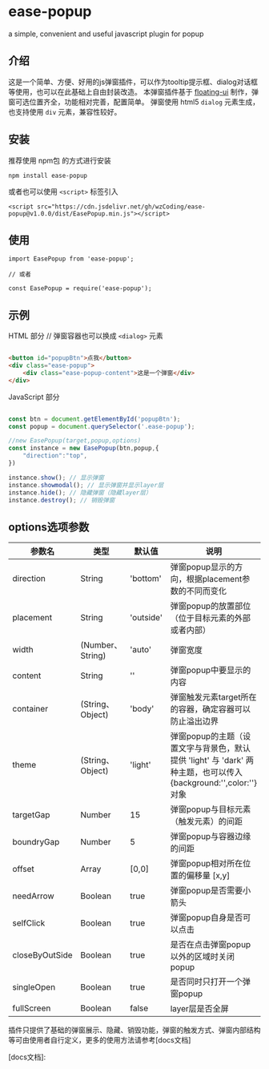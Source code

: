 # ease-popup
a simple, convenient and useful javascript plugin for popup

## 介绍
这是一个简单、方便、好用的js弹窗插件，可以作为tooltip提示框、dialog对话框等使用，也可以在此基础上自由封装改造。
本弹窗插件基于 [floating-ui] 制作，弹窗可选位置齐全，功能相对完善，配置简单。
弹窗使用 html5 `dialog` 元素生成，也支持使用 `div` 元素，兼容性较好。

## 安装
推荐使用 npm包 的方式进行安装
```
npm install ease-popup

```
或者也可以使用 `<script>` 标签引入

```
<script src="https://cdn.jsdelivr.net/gh/wzCoding/ease-popup@v1.0.0/dist/EasePopup.min.js"></script>

```

## 使用
```
import EasePopup from 'ease-popup';

// 或者

const EasePopup = require('ease-popup');

```

## 示例

HTML 部分
// 弹窗容器也可以换成 `<dialog>` 元素
```html

<button id="popupBtn">点我</button>
<div class="ease-popup"> 
    <div class="ease-popup-content">这是一个弹窗</div>
</div>

```
JavaScript 部分
```js

const btn = document.getElementById('popupBtn');
const popup = document.querySelector('.ease-popup');

//new EasePopup(target,popup,options)
const instance = new EasePopup(btn,popup,{
    "direction":"top",
})

instance.show(); // 显示弹窗
instance.showmodal(); // 显示弹窗并显示layer层
instance.hide(); // 隐藏弹窗（隐藏layer层）
instance.destroy(); // 销毁弹窗

```

## options选项参数

| 参数名         | 类型             | 默认值    | 说明                                                                                                           |
| -------------- | ---------------- | --------- | -------------------------------------------------------------------------------------------------------------- |
| direction      | String           | 'bottom'  | 弹窗popup显示的方向，根据placement参数的不同而变化                                                             |
| placement      | String           | 'outside' | 弹窗popup的放置部位（位于目标元素的外部或者内部）                                                              |
| width          | (Number、String) | 'auto'    | 弹窗宽度                                                                                                       |
| content        | String           | ''        | 弹窗popup中要显示的内容                                                                                        |
| container      | (String、Object) | 'body'    | 弹窗触发元素target所在的容器，确定容器可以防止溢出边界                                                         |
| theme          | (String、Object) | 'light'   | 弹窗popup的主题（设置文字与背景色，默认提供 'light' 与 'dark' 两种主题，也可以传入{background:'',color:''}对象 |
| targetGap      | Number           | 15        | 弹窗popup与目标元素（触发元素）的间距                                                                          |
| boundryGap     | Number           | 5         | 弹窗popup与容器边缘的间距                                                                                      |
| offset         | Array            | [0,0]     | 弹窗popup相对所在位置的偏移量 [x,y]                                                                            |
| needArrow      | Boolean          | true      | 弹窗popup是否需要小箭头                                                                                        |
| selfClick      | Boolean          | true      | 弹窗popup自身是否可以点击                                                                                      |
| closeByOutSide | Boolean          | true      | 是否在点击弹窗popup以外的区域时关闭popup                                                                       |
| singleOpen     | Boolean          | true      | 是否同时只打开一个弹窗popup                                                                                    |
| fullScreen     | Boolean          | false     | layer层是否全屏                                                                                                |


插件只提供了基础的弹窗展示、隐藏、销毁功能，弹窗的触发方式、弹窗内部结构等可由使用者自行定义，更多的使用方法请参考[docs文档]

[floating-ui]:https://floating-ui.com/
[docs文档]: